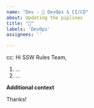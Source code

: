 ```yaml
---
name: "Dev - 👷 DevOps & CI/CD"
about: Updating the piplines
title: "👷"
labels: 'DevOps'
assignees: ''

---
```


cc: <!-- @ metion users who are in the loop -->
Hi SSW Rules Team,
  
<!-- Explain the problem -->

<!--Add numbered tasks-->
1. ...
2. ...

**Additional context**
<!-- Add any other context or screenshots about the feature request here. -->

Thanks!
